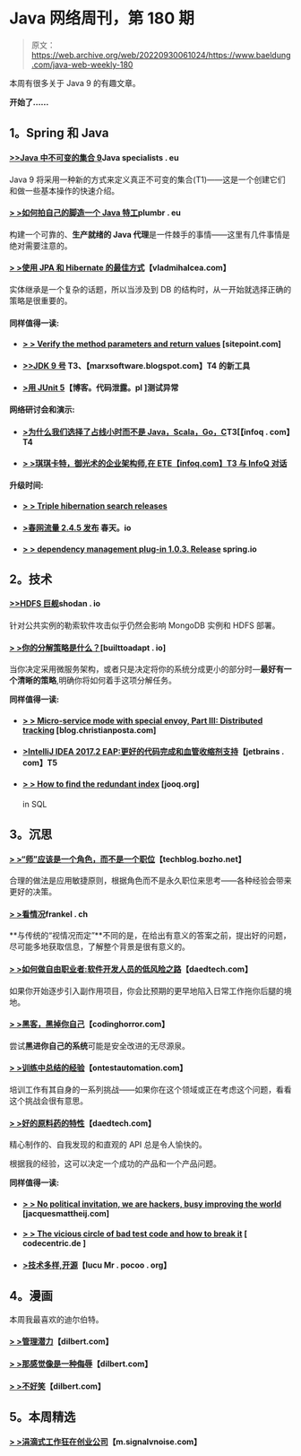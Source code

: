 # Java 网络周刊，第 180 期

> 原文：<https://web.archive.org/web/20220930061024/https://www.baeldung.com/java-web-weekly-180>

本周有很多关于 Java 9 的有趣文章。

**开始了……**

## 1。Spring 和 Java

#### [**>>Java 中不可变的集合 9**](https://web.archive.org/web/20220627173934/http://www.javaspecialists.eu/archive/Issue248.html)Java specialists . eu

Java 9 将采用一种新的方式来定义真正不可变的集合(T1)——这是一个创建它们和做一些基本操作的快速介绍。

#### [**> >如何拍自己的脚造一个 Java 特工**](https://web.archive.org/web/20220627173934/https://plumbr.eu/blog/java/how-to-shoot-yourself-in-the-foot-building-a-java-agent)plumbr . eu

构建一个可靠的、**生产就绪的 Java 代理**是一件棘手的事情——这里有几件事情是绝对需要注意的。

#### [> >使用 JPA 和 Hibernate 的最佳方式](https://web.archive.org/web/20220627173934/https://vladmihalcea.com/2017/06/06/the-best-way-to-use-entity-inheritance-with-jpa-and-hibernate/)【vladmihalcea.com】

实体继承是一个复杂的话题，所以当涉及到 DB 的结构时，从一开始就选择正确的策略是很重要的。

#### 同样值得一读:

*   #### [> > Verify the method parameters and return values](https://web.archive.org/web/20220627173934/https://www.sitepoint.com/using-java-bean-validation-method-parameters-return-values/) [sitepoint.com]

*   #### [>>JDK 9 号](https://web.archive.org/web/20220627173934/https://marxsoftware.blogspot.com/2017/06/jhsdb-jdk9.html) T3、【marxsoftware.blogspot.com】T4 的新工具

*   #### [>用 JUnit 5](https://web.archive.org/web/20220627173934/http://blog.codeleak.pl/2017/06/testing-exceptions-with-junit-5.html)【博客。代码泄露。pl ]测试异常

**网络研讨会和演示:**

*   #### [>为什么我们选择了占线小时而不是 Java，Scala，Go，C](https://web.archive.org/web/20220627173934/https://www.infoq.com/presentations/erlang-java-scala-go-c)T3[【infoq . com】T4

*   #### [**> >琪琪卡特，御光术的企业架构师,在 ETE【infoq.com】T3** 与 InfoQ 对话](https://web.archive.org/web/20220627173934/https://www.infoq.com/news/2017/06/kiki-carter-speaks-to-infoq)

**升级时间:**

*   #### [> > Triple hibernation search releases](https://web.archive.org/web/20220627173934/http://in.relation.to/2017/05/31/HibernateSearchMaintenanceReleases/)

*   #### [>春网流量 2.4.5 发布](https://web.archive.org/web/20220627173934/https://spring.io/blog/2017/05/31/spring-web-flow-2-4-5-released) 春天。io

*   #### [> > dependency management plug-in 1.0.3\. Release](https://web.archive.org/web/20220627173934/https://spring.io/blog/2017/06/05/dependency-management-plugin-1-0-3-release) spring.io

## 2。技术

#### [>>HDFS 巨舰](https://web.archive.org/web/20220627173934/https://blog.shodan.io/the-hdfs-juggernaut/)shodan . io

针对公共实例的勒索软件攻击似乎仍然会影响 MongoDB 实例和 HDFS 部署。

#### [> >你的分解策略是什么？](https://web.archive.org/web/20220627173934/https://builttoadapt.io/whats-your-decomposition-strategy-e19b8e72ac8f)[builttoadapt . io]

当你决定采用微服务架构，或者只是决定将你的系统分成更小的部分时—**最好有一个清晰的策略**,明确你将如何着手这项分解任务。

**同样值得一读:**

*   #### [**> > Micro-service mode with special envoy, Part III: Distributed tracking**](https://web.archive.org/web/20220627173934/http://blog.christianposta.com/microservices/03-microservices-patterns-with-envoy-proxy-part-iii-distributed-tracing/) [blog.christianposta.com]

*   #### [>IntelliJ IDEA 2017.2 EAP:更好的代码完成和血管收缩剂支持](https://web.archive.org/web/20220627173934/https://blog.jetbrains.com/idea/2017/06/intellij-idea-2017-2-eap-better-code-completion-and-vcs-support/)【jetbrains . com】T5

*   #### [> > How to find the redundant index](https://web.archive.org/web/20220627173934/https://blog.jooq.org/2017/06/01/how-to-find-redundant-indexes-in-sql/) [jooq.org]

    in SQL

## 3。沉思

#### [> >“师”应该是一个角色，而不是一个职位](https://web.archive.org/web/20220627173934/https://techblog.bozho.net/architect-role-not-position/)【techblog.bozho.net】

合理的做法是应用敏捷原则，根据角色而不是永久职位来思考——各种经验会带来更好的决策。

#### [**> >看情况**](https://web.archive.org/web/20220627173934/https://blog.frankel.ch/it-depends/#gsc.tab=0)frankel . ch

**与传统的“视情况而定”**不同的是，在给出有意义的答案之前，提出好的问题，尽可能多地获取信息，了解整个背景是很有意义的。

#### [> >如何做自由职业者:软件开发人员的低风险之路](https://web.archive.org/web/20220627173934/http://www.daedtech.com/how-to-freelance-low-risk/)【daedtech.com】

如果你开始逐步引入副作用项目，你会比预期的更早地陷入日常工作拖你后腿的境地。

#### [> >黑客，黑掉你自己](https://web.archive.org/web/20220627173934/https://blog.codinghorror.com/hacker-hack-thyself/)【codinghorror.com】

尝试**黑进你自己的系统**可能是安全改进的无尽源泉。

#### [**> >训练中总结的经验**](https://web.archive.org/web/20220627173934/http://www.ontestautomation.com/lessons-learned-while-training/)【ontestautomation.com】

培训工作有其自身的一系列挑战——如果你在这个领域或正在考虑这个问题，看看这个挑战会很有意思。

#### [> >好的原料药的特性](https://web.archive.org/web/20220627173934/http://www.daedtech.com/characteristics-good-apis/)【daedtech.com】

精心制作的、自我发现的和直观的 API 总是令人愉快的。

根据我的经验，这可以决定一个成功的产品和一个产品问题。

**同样值得一读:**

*   #### [**> > No political invitation, we are hackers, busy improving the world**](https://web.archive.org/web/20220627173934/https://jacquesmattheij.com/no-politics-please-we-are-hackers-busy-improving-the-world) [jacquesmattheij.com]

*   #### [**> > The vicious circle of bad test code and how to break it**](https://web.archive.org/web/20220627173934/https://blog.codecentric.de/en/2017/06/vicious-circle-bad-test-code-break/) [ codecentric.de ]

*   #### [>技术多样,开源](https://web.archive.org/web/20220627173934/http://lucumr.pocoo.org/2017/6/5/diversity-in-technology/)【lucu Mr . pocoo . org】

## 4。漫画

本周我最喜欢的迪尔伯特。

#### [> >管理潜力](https://web.archive.org/web/20220627173934/http://dilbert.com/strip/2017-02-16)【dilbert.com】

#### [> >那感觉像是一种侮辱](https://web.archive.org/web/20220627173934/http://dilbert.com/strip/2012-05-30)【dilbert.com】

#### [> >不好笑](https://web.archive.org/web/20220627173934/https://dilbert.com/strip/2015-05-27)【dilbert.com】

## 5。本周精选

#### [> >涓滴式工作狂在创业公司](https://web.archive.org/web/20220627173934/https://m.signalvnoise.com/trickle-down-workaholism-in-startups-a90ceac76426)【m.signalvnoise.com】